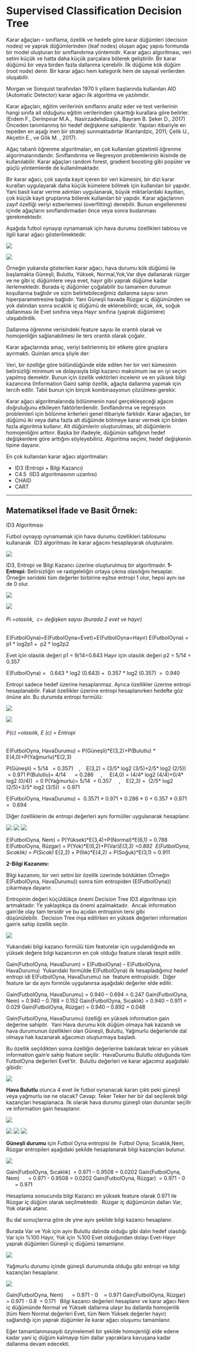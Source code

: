# Supervised Classification Decision Tree

Karar ağaçları – sınıflama, özellik ve hedefe göre karar düğümleri (decision nodes) ve yaprak düğümlerinden (leaf nodes) oluşan ağaç yapısı formunda bir model oluşturan bir sınıflandırma yöntemidir. Karar ağacı algoritması, veri setini küçük ve hatta daha küçük parçalara bölerek geliştirilir. Bir karar düğümü bir veya birden fazla dallanma içerebilir. İlk düğüme kök düğüm (root node) denir. Bir karar ağacı hem kategorik hem de sayısal verilerden oluşabilir.

Morgan ve Sonquist tarafından 1970 li yılların başlarında kullanılan AID (Automatic Detector) karar ağacı ilk algoritma ve yazılımdır.

  Karar ağaçları, eğitim verilerinin sınıflarını analiz eder ve test verilerinin hangi sınıfa ait olduğunu eğitim verilerinden çıkarttığı kurallara göre belirler.  (Erdem F., Derinpınar M.A.,  Nasirzadehdizajia., Bayram B. Şeker D., 2017)
Önceden tanımlanmış bir hedef değişkene sahiplerdir. Yapıları itibariyle en tepeden en aşağı inen bir strateji sunmaktadırlar (Kantardzic, 2011; Çelik U., Akçetin E., ve Gök M. , 2017).

Ağaç tabanlı öğrenme algoritmaları, en çok kullanılan gözetimli öğrenme algorimalarındandır. Sınıflandırma ve Regresyon problemlerinin ikisinde de kullanılabilir. Karar ağaçları random forest, gradient boosting gibi popüler ve güçlü yöntemlerde de kullanılmaktadır.

Bir karar ağacı, çok sayıda kayıt içeren bir veri kümesini, bir dizi karar kuralları uygulayarak daha küçük kümelere bölmek için kullanılan bir yapıdır. Yani basit karar verme adımları uygulanarak, büyük miktarlardaki kayıtları, çok küçük kayıt gruplarına bölerek kullanılan bir yapıdır. Karar ağaçlarının zayıf özelliği veriyi ezberlemesi (overfitting) denebilir. Bunun engellenmesi içinde ağaçların sınıflandırmadan önce veya sonra budanması gerekmektedir.

Aşağıda futbol oynayıp oynamamak için hava durumu özellikleri tablosu ve ilgili karar ağacı gösterilmektedir.


![](../images/decisiontree1.png)

![](../images/decisiontree2.png)

Örneğin yukarıda gösterilen karar ağacı, hava durumu kök düğümü ile başlamakta Güneşli, Bulutlu, Yüksek, Normal,Yok,Var diye dallanarak rüzgar ve ne gibi iç düğümlere veya evet, hayır gibi yaprak düğüme kadar ilerlemektedir.
Burada iç düğümler çoğalabilir bu tamamen durumun koşullarına bağlıdır ve sizin belirtebileceğimiz dallanma sayısı sınırı hiperparametresine bağlıdır.
Yani Güneşli havada Rüzgar iç düğümünden ve yok dalından sonra sıcaklık iç düğümü de eklenebilirdi; sıcak, ılık, soğuk dallanması ile Evet sınıfına veya Hayır sınıfına (yaprak düğümlere) ulaşabilirdik.

Dallanma öğrenme verisindeki feature sayısı ile orantılı olarak ve homojenliğin sağlanabilmesi ile ters orantılı olarak çoğalır.

Karar ağaçlarında amaç, veriyi belirlenmiş bir etikete göre gruplara ayırmaktı. Quinlan amca şöyle der:

Veri, bir özelliğe göre bölündüğünde elde edilen her bir veri kümesinin belirsizliği minimum ve dolayısıyla bilgi kazancı maksimum ise en iyi seçim yapılmış demektir. Bunun için özellik vektörleri incelenir ve en yüksek bilgi kazancına (Information Gain) sahip özellik, ağaçta dallanma yapmak için tercih edilir. Tabii bunun için birçok kombinasyonun çözülmesi gerekir.

Karar ağacı algoritmalarında bölünmenin nasıl gerçekleşeceği ağacın doğruluğunu etkileyen faktörlerdendir. Sınıflandırma ve regresyon problemleri için bölünme kriterleri genel itibariyle farklıdır.
Karar ağaçları, bir düğümü iki veya daha fazla alt düğümde bölmeye karar vermek için birden fazla algoritma kullanır. Alt düğümlerin oluşturulması, alt düğümlerin homojenliğini arttırır. Başka bir ifadeyle, düğümün saflığının hedef değişkenlere göre arttığını söyleyebiliriz.
Algoritma seçimi, hedef değişkenin tipine dayanır. 

En çok kullanılan karar ağacı algoritmaları:
- ID3 (Entropi + Bilgi Kazancı)
- C4.5  (ID3 algoritmasının uzantısı) 
- CHAID
- CART 

------

## Matematiksel İfade ve Basit Örnek:  

ID3 Algoritması

Futbol oynayıp oynamamak için hava durumu özellikleri tablosunu kullanarak  ID3 algoritması ile karar ağacını hesaplayarak oluşturalım.

![](../images/decisiontree3.png)

ID3, Entropi ve Bilgi Kazancı üzerine oluşturulmuş bir algoritmadır.
**1-Entropi:** Belirsizliğin ve rastgeleliğin ortaya çıkma olasılığını hesaplar. Örneğin serideki tüm değerler birbirine eşitse entropi 1 olur, hepsi aynı ise de 0 olur.

![](../images/decisiontree4.png)

![](../images/decisiontree5.png)
###### Pi =olasılık,  c= değişken sayısı (burada 2 evet ve hayır)

E(FutbolOyna)=E(FutbolOyna=Evet)+E(FutbolOyna=Hayır)
 E(FutbolOyna) = p1 * log2p1 +  p2 * log2p2  

Evet için olasılık değeri p1 = 9/14=0.643
Hayır için olasılık değeri p2 = 5/14 = 0.357

E(FutbolOyna) =   0.643 * log2 (0.643) +  0.357 * log2 (0.357)  =  0.940

Entropi sadece hedef üzerine hesaplanmaz. Ayrıca özellikler üzerine entropi hesaplanabilir. Fakat özellikler üzerine entropi hesaplanırken hedefte göz önüne alır. Bu durumda entropi formülü:

![](../images/decisiontree6.png)

![](../images/decisiontree7.png)

###### P(c) =olasılık, E (c) = Entropi

E(FutbolOyna, HavaDurumu) = P(Güneşli)*E(3,2)+P(Bulutlu) * E(4,0)+P(Yağmurlu)*E(2,3)

P(Güneşli) = 5/14   = 0.3571    ,    E(3,2) = (3/5*  log2 (3/5)+2/5* log2 (2/5))   = 0.971
P(Bulutlu)= 4/14      = 0.286     ,     E(4,0) = (4/4*  log2 (4/4)+0/4* log2 (0/4))  = 0
P(Yağmurlu)= 5/14  = 0.357     ,    E(2,3) =  (2/5*  log2 (2/5)+3/5* log2 (3/5))  = 0.971

E(FutbolOyna, HavaDurumu) =  0.3571 * 0.971 + 0.286 * 0 + 0.357 * 0.971  =  0.694

Diğer özelliklerin de entropi değerleri aynı formüller uygulanarak hesaplanır.

![](../images/decisiontree8.png)
![](../images/decisiontree9.png)
![](../images/decisiontree10.png)

E(FutbolOyna, Nem) = P(Yüksek)*E(3,4)+P(Normal)*E(6,1) = 0.788       
E(FutbolOyna, Rüzgar) = P(Yok)*E(6,2)+P(Var)*E(3,3) =0.892 
E(FutbolOyna, Sıcaklık) = P(Sıcak)* E(2,2) + P(Ilık)*E(4,2) + P(Soğuk)*E(3,1) = 0.911

**2-Bilgi Kazanımı:**

Bilgi kazanımı, bir veri setini bir özellik üzerinde böldükten (Örneğin E(FutbolOyna, HavaDurumu)) sonra tüm entropiden (E(FutbolOyna)) çıkarmaya dayanır. 

Entropinin değeri küçüldükçe  önemi  Decision Tree ID3  algoritması için artmaktadır. 1’e yaklaştıkça da önemi azalmaktadır. 
Ancak information gain’de olay tam tersidir ve bu açıdan entropinin tersi gibi düşünülebilir.  Decision Tree inşa edilirken en yüksek değerleri information gain’e sahip özellik seçilir.

![](../images/decisiontree11.png)

Yukarıdaki bilgi kazancı formülü tüm featurelar için uygulandığında en yüksek değere bilgi kazancının en çok olduğu feature olarak tespit edilir.

Gain(FutbolOyna, HavaDurum) = E(FutbolOyna) – E(FutbolOyna, HavaDurumu) 
Yukarıdaki formülde E(FutbolOyna) ilk hesapladığımız hedef entropi idi  E(FutbolOyna, HavaDurumu) ise  feature entropisidir. 
Diğer feature lar da aynı formüle uygulanırsa aşağıdaki değerler elde edilir.

Gain(FutbolOyna, HavaDurumu) = 0.940 – 0.694 = 0.247
Gain(FutbolOyna, Nem) = 0.940 – 0.788 = 0.152
Gain(FutbolOyna, Sıcaklık) = 0.940 – 0.911 = 0.029
Gain(FutbolOyna, Rüzgar) = 0.940 – 0.892 = 0.048

Gain(FutbolOyna, HavaDurumu) özelliği en yüksek information gain değerine sahiptir. 
Yani Hava durumu kök düğüm olmaya hak kazandı ve hava durumunun özellikleri olan Güneşli, Bulutlu, Yağmurlu değerleride dal olmaya hak kazanarak ağacımızı oluşturmaya başladı.

Bu özellik seçildikten sonra özelliğin değerlerine bakılarak tekrar en yüksek information gain’e sahip feature seçilir. 
HavaDurumu Bulutlu olduğunda tüm FutbolOyna değerleri Evet’tir. 
Bulutlu değerleri ve karar ağacımız aşağıdaki gibidir:

![](../images/decisiontree12.png)

**Hava Bulutlu** olunca 4 evet ile futbol oynanacak kararı çıktı peki güneşli veya yağmurlu ise ne olacak? Cevap: Teker Teker her bir dal seçilerek bilgi kazançları hesaplanaca.
İlk olarak hava durumu güneşli olan durumlar seçilir ve information gain hesaplanır.

![](../images/decisiontree13.png)

![](../images/decisiontree14.png)
![](../images/decisiontree15.png)
![](../images/decisiontree16.png)

**Güneşli durumu** için Futbol Oyna entropisi ile  Futbol Oyna; Sıcaklık,Nem, Rüzgar entropileri aşağıdaki şekilde hesaplanarak bilgi kazançları bulunur.

![](../images/decisiontree17.png)

Gain(FutbolOyna, Sıcaklık)  = 0.971 – 0.9508 = 0.0202
Gain(FutbolOyna, Nem)      = 0.971 - 0.9508 = 0.0202
Gain(FutbolOyna, Rüzgar)  = 0.971 - 0          = 0.971

Hesaplama sonucunda bilgi Kazancı en yüksek feature olarak 0.971 ile Rüzgar iç düğüm olarak seçilmektedir. 
Rüzgar iç düğümünün dalları Var, Yok olarak atanır. 

Bu dal sonuçlarına göre de yine aynı şekilde bilgi kazancı hesaplanır. 

Burada Var ve Yok için aynı Bulutlu dalında olduğu gibi dalın hedef olasılığı Var için %100 Hayır, Yok için %100 Evet olduğundan dolayı Evet-Hayır yaprak düğümleri Güneşli iç düğümü tamamlanır.

![](../images/decisiontree18.png)

Yağmurlu durumu içinde güneşli durumunda olduğu gibi entropi ve bilgi kazançları hesaplanır.

![](../images/decisiontree19.png)

Gain(FutbolOyna, Nem)      = 0.971 - 0    = 0.971
Gain(FutbolOyna, Rüzgar)  = 0.971 - 0.8  = 0.171
 
Bilgi kazancı değerleri hesaplanır ve karar ağacı Nem iç düğümünde Normal ve Yüksek dallarına ulaşır bu dallarda homojenlik (tüm Nem Normal değerleri Evet, tüm Nem Yüksek değerler hayır) sağlandığı için yaprak düğümler ile karar ağacı oluşumu tamamlanır.

Eğer tamamlanmasaydı özyinelemeli bir şekilde homojenliği elde edene kadar yani iç düğüm kalmayıp tüm dallar yapraklara kavuşana kadar dallanma devam edecekti.

